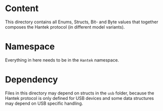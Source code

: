 # Content
This directory contains all Enums, Structs, Bit- and Byte values
that together composes the Hantek protocol (in different model variants).

# Namespace
Everything in here needs to be in the `Hantek` namespace.

# Dependency
Files in this directory may depend on structs in the `usb` folder, because
the Hantek protocol is only defined for USB devices and some
data structures may depend on USB specific handling.
